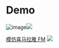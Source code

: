 # Demo
![image](https://github.com/gongjujun/MyCode/blob/master/Demo/Path/path.gif?raw=true)![](https://github.com/gongjujun/MyCode/raw/master/Demo/%E5%A7%93%E5%90%8D%E6%8E%92%E5%BA%8F/name.png)

[模仿喜马拉雅 FM](http://www.code4app.com/forum.php?mod=viewthread&tid=7719&extra=page%3D1%26filter%3Dsortid%26orderby%3Dheats%26sortid%3D1)
![](http://www.code4app.com/data/attachment/forum/201604/20/141845s6vx1p1v9vx1rvv8.gif)



